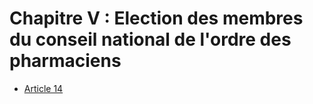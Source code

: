 # Chapitre V : Election des membres du conseil national de l'ordre des pharmaciens

- [Article 14](article-14.md)
